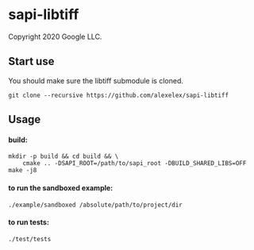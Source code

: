 # sapi-libtiff
Copyright 2020 Google LLC.

## Start use
You should make sure the libtiff submodule is cloned.

`git clone --recursive https://github.com/alexelex/sapi-libtiff`

## Usage

#### build:
```
mkdir -p build && cd build && \
	cmake .. -DSAPI_ROOT=/path/to/sapi_root -DBUILD_SHARED_LIBS=OFF
make -j8
```

#### to run the sandboxed example:
`./example/sandboxed /absolute/path/to/project/dir`

#### to run tests:
`./test/tests`
